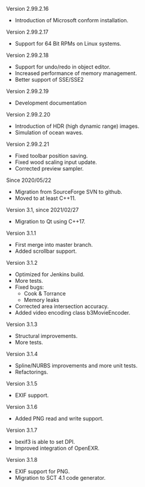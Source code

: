 Version 2.99.2.16
* Introduction of Microsoft conform installation.

Version 2.99.2.17
* Support for 64 Bit RPMs on Linux systems.

Version 2.99.2.18
* Support for undo/redo in object editor.
* Increased performance of memory management.
* Better support of SSE/SSE2

Version 2.99.2.19
* Development documentation

Version 2.99.2.20
* Introduction of HDR (high dynamic range) images.
* Simulation of ocean waves.

Version 2.99.2.21
* Fixed toolbar position saving.
* Fixed wood scaling input update.
* Corrected preview sampler.

Since 2020/05/22
* Migration from SourceForge SVN to github.
* Moved to at least C++11.

Version 3.1, since 2021/02/27
* Migration to Qt using C++17.

Version 3.1.1
* First merge into master branch.
* Added scrollbar support.

Version 3.1.2
* Optimized for Jenkins build.
* More tests.
* Fixed bugs:
  * Cook & Torrance
  * Memory leaks
* Corrected area intersection accuracy.
* Added video encoding class b3MovieEncoder.

Version 3.1.3
* Structural improvements.
* More tests.

Version 3.1.4
* Spline/NURBS improvements and more unit tests.
* Refactorings.

Version 3.1.5
* EXIF support.

Version 3.1.6
* Added PNG read and write support.

Version 3.1.7
* bexif3 is able to set DPI.
* Improved integration of OpenEXR.

Version 3.1.8
* EXIF support for PNG.
* Migration to SCT 4.1 code generator.